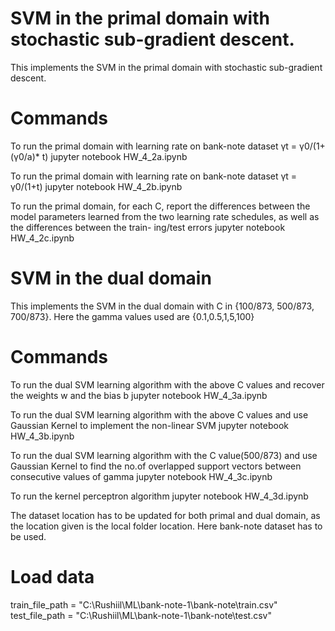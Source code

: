 # SVM in the primal domain with stochastic sub-gradient descent.
This implements the SVM in the primal domain with stochastic sub-gradient descent.
# Commands
To run the primal domain with learning rate on bank-note dataset γt = γ0/(1+ (γ0/a)* t)
jupyter notebook HW_4_2a.ipynb

To run the primal domain with learning rate on bank-note dataset γt = γ0/(1+t)
jupyter notebook HW_4_2b.ipynb

To run the primal domain, for each C, report the differences between the model parameters learned
from the two learning rate schedules, as well as the differences between the train-
ing/test errors
jupyter notebook HW_4_2c.ipynb



# SVM in the dual domain
This implements the SVM in the dual domain with C in {100/873, 500/873, 700/873}. Here the gamma values used are {0.1,0.5,1,5,100}
# Commands
To run the dual SVM learning algorithm with the above C values and recover the weights w and the bias b
jupyter notebook HW_4_3a.ipynb

To run the dual SVM learning algorithm with the above C values and use Gaussian Kernel to implement the non-linear SVM
jupyter notebook HW_4_3b.ipynb

To run the dual SVM learning algorithm with the C value(500/873) and use Gaussian Kernel to find the no.of overlapped support vectors between consecutive values of gamma
jupyter notebook HW_4_3c.ipynb

To run the kernel perceptron algorithm
jupyter notebook HW_4_3d.ipynb


The dataset location has to be updated for both primal and dual domain, as the location given is the local folder location. Here bank-note dataset has to be used.
# Load data
train_file_path = "C:\\Rushiil\\ML\\bank-note-1\\bank-note\\train.csv"
test_file_path = "C:\\Rushiil\\ML\\bank-note-1\\bank-note\\test.csv"